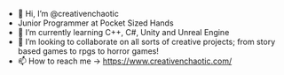 - 👋 Hi, I’m @creativenchaotic
- Junior Programmer at Pocket Sized Hands
- 🌱 I’m currently learning C++, C#, Unity and Unreal Engine
- 💞️ I’m looking to collaborate on all sorts of creative projects; from story based games to rpgs to horror games!
- 📫 How to reach me -> https://www.creativenchaotic.com/

<!---
creativenchaotic/creativenchaotic is a ✨ special ✨ repository because its `README.md` (this file) appears on your GitHub profile.
You can click the Preview link to take a look at your changes.
--->
